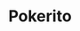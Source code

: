 ---
layout: place
title: "Pokerito"
permalink: /california/visalia/pokerito.html
stateAbbr: CA
stateName: California
cityName: Visalia
seo:
  name: "Pokerito"
  type: Restaurant
  links: null
description: "Pokerito serves delicious sushi in Visalia, California. Try fresh Japanese dishes for a great dining experience. Available for takeout, delivery, lunch, and dinner."
place_id: ChIJcwSGWiUvlYARhISVqVDwwKc
photos:
  - name: >-
      places/ChIJcwSGWiUvlYARhISVqVDwwKc/photos/AeeoHcKgADa9m7SS8RfcWtMclJKTIK_UmdfvXwnItCO_RaSMNxmqm5vzzfnJ3zsRfsnolpqAdXLBKUXAMnHmzdPIfm203Gufl6DNlcd1RcNij0hLDcnYuR-zc_VFHV5oejQdshm8fG7a7xqniCz_XHUAXb_2g83nf9N2uiEGRnZbVkWn8sr5y1Y-MM6vhcSdjZ2roHMjWvEPozghzjQUl9ZHFRzgHakiGAXXPp9HdEQhhgIRXyXMhUJy-EF_ZLjAaMlukfqWFegAEGijmpyxROalk2VYPphjmm_U-mOuiPyd4yning
    widthPx: 1936
    heightPx: 1288
    authorAttributions:
      - displayName: Pokerito
        uri: https://maps.google.com/maps/contrib/116808526743844046364
        photoUri: >-
          https://lh3.googleusercontent.com/a-/ALV-UjWxVejkK-Viok6YMzKMsSjRYQcaiXmRuVptV5zI6T7peqiWXbc=s100-p-k-no-mo
    flagContentUri: >-
      https://www.google.com/local/imagery/report/?cb_client=maps_api_places.places_api&image_key=!1e10!2sAF1QipPeNNvVzu6jKWnK47375ezK2aiEF23sUvfxhybO&hl=en-US
    googleMapsUri: >-
      https://www.google.com/maps/place//data=!3m4!1e2!3m2!1sAF1QipPeNNvVzu6jKWnK47375ezK2aiEF23sUvfxhybO!2e10!4m2!3m1!1s0x80952f255a860473:0xa7c0f050a9958484
  - name: >-
      places/ChIJcwSGWiUvlYARhISVqVDwwKc/photos/AeeoHcIIb4tiOHgC39mfHaJXweJ3E3pouH0Bd8WCbbsRMEM1crs6z-SpjpoJuOmQMy3bj2jAEHLFNaKoO3fdYIAiPxRmgPueR1Ppv4wsCEUVyKXmXSWsaGOgWbHj9yu7wu3e8VbrbndukckZ4RrUBuIioii0Icel9EOz-fv1uZFp4rhgUfQymDliLkrcsu3USRffHWrB0awfKLpqKHDyKDiVvxHPL0NqEPAxHpk3-r46MXh5HT0nGs4DZ2LiRdh3KWCD_XQxIWUDdAGPXhrTLc7Di_3aaQbn2d__k70BxIhqtxRxDQ
    widthPx: 1280
    heightPx: 720
    authorAttributions:
      - displayName: Pokerito
        uri: https://maps.google.com/maps/contrib/116808526743844046364
        photoUri: >-
          https://lh3.googleusercontent.com/a-/ALV-UjWxVejkK-Viok6YMzKMsSjRYQcaiXmRuVptV5zI6T7peqiWXbc=s100-p-k-no-mo
    flagContentUri: >-
      https://www.google.com/local/imagery/report/?cb_client=maps_api_places.places_api&image_key=!1e10!2sAF1QipORldyoMipRCxEZmnD68FIL8sS08pCs-vKKQf2h&hl=en-US
    googleMapsUri: >-
      https://www.google.com/maps/place//data=!3m4!1e2!3m2!1sAF1QipORldyoMipRCxEZmnD68FIL8sS08pCs-vKKQf2h!2e10!4m2!3m1!1s0x80952f255a860473:0xa7c0f050a9958484
  - name: >-
      places/ChIJcwSGWiUvlYARhISVqVDwwKc/photos/AeeoHcIrymGq4kPVjIW5_VNDVIk2GkNYbc71-t_hPakkSqeAN8UqHm8QPP0hx5XRgRM2u1wjhX0nt7q1-fGiWLCulsIy-rCHvlOpvF2bWq4Z153SV8Hnl6d63VR3FmuuUPrshRN1FqJfhTja7jQ-SitnwLb4k_gPz7b7E_CRRXFkZMIAWuQn8mQNBXuv3OBJefj0rYtNrU0DzekvaMtB_7mFOIICUv_4kOedMNOd1kTqJ2AFK3R7JvHfygEGiVioGAZwqN1ja_NY3UUrAFbvCFop5MLVgY7GSuZiUhfi4O-lYi5uCmLzDJlyq46Azd1qOEsaZIohkrHZp4jlEcegqIZxVdNSf9o-MvlifjsFUBIG7CNtu4g-TIIlIck2m6QtFnsHi-HMbzzn8NLeWfN1Yi2KunqXTj8Jwthr_OSFIDBjrrNNIw
    widthPx: 4032
    heightPx: 3024
    authorAttributions:
      - displayName: Penguin 22
        uri: https://maps.google.com/maps/contrib/107823826066648662527
        photoUri: >-
          https://lh3.googleusercontent.com/a-/ALV-UjUlnXJLRmzqz5_1XebuSYaMdiE-6ko90cVMNib6jCHxSiCc1uj93Q=s100-p-k-no-mo
    flagContentUri: >-
      https://www.google.com/local/imagery/report/?cb_client=maps_api_places.places_api&image_key=!1e10!2sCIHM0ogKEICAgICEjMeyEg&hl=en-US
    googleMapsUri: >-
      https://www.google.com/maps/place//data=!3m4!1e2!3m2!1sCIHM0ogKEICAgICEjMeyEg!2e10!4m2!3m1!1s0x80952f255a860473:0xa7c0f050a9958484
  - name: >-
      places/ChIJcwSGWiUvlYARhISVqVDwwKc/photos/AeeoHcItmI8FBjEjiD8AiXzEGQjILcfPcQDr8bAD4h6OEVfeEOHSUU9tnHJZYF2z0rDCQIxe7aBhtEhuQJDsfDOMdcnwU12cWRRnd8lTLNRypdMmtpYNYybNXicLIOzB-4Prad-tHh6EXCPWE0SQKL5yGqmUZQtj3T48YennkYW9GOOHxAGFuJc9S_xRV_8ZYdiniscq6lD_yw1l2Iqc_YPwCtZhTwZ-RmXd2lFfx_Yr1rKXbk_WG0pKN7AB_el-mW0uAEJjv7XaYJ6s0OFFS9eaC0QjyirU-CKXouZJUUeKSJIrVA
    widthPx: 1261
    heightPx: 1895
    authorAttributions:
      - displayName: Pokerito
        uri: https://maps.google.com/maps/contrib/116808526743844046364
        photoUri: >-
          https://lh3.googleusercontent.com/a-/ALV-UjWxVejkK-Viok6YMzKMsSjRYQcaiXmRuVptV5zI6T7peqiWXbc=s100-p-k-no-mo
    flagContentUri: >-
      https://www.google.com/local/imagery/report/?cb_client=maps_api_places.places_api&image_key=!1e10!2sAF1QipNucm9bqOH3R2jtX6IsfI_jjM9OZuj572Dj8Tlb&hl=en-US
    googleMapsUri: >-
      https://www.google.com/maps/place//data=!3m4!1e2!3m2!1sAF1QipNucm9bqOH3R2jtX6IsfI_jjM9OZuj572Dj8Tlb!2e10!4m2!3m1!1s0x80952f255a860473:0xa7c0f050a9958484
  - name: >-
      places/ChIJcwSGWiUvlYARhISVqVDwwKc/photos/AeeoHcKw3hWqXo4DkCbapfINuQGCYuFSPbdtwkIE3xT727zv4couw2MrBHicvO_ErQ8C0pdCsoLs4TvRobicqTchhkB67v3MUe9odWIjoio1M7lf8CdfBKrpFCVi4ybi_7vJJ3ULJwYhZsXKrqTgpicON81rX3VVmn0NIuhxGOv2PjCDJtfG1xcqHaiRZoPNgQdUu7lix14JSpDHIPEhYuYngKClopvJMIGJP2u4zSJ9ZWIagibfbgspdV92SnCKUQouF9BnaCCSvtMrqdfQbvmo8j_gmcTvtVw0d6ZLsDykCTPuZNRTmIWz2HJrz6iPbRKTcILyk_S6E61bvDLVTvxMpGTG01zn-UeUb_lAhfpbaUmDMibXmHTpUITGzZUV-7FS0gOBUGftruqw8i-WeXJ4K-HjkIHhm-dLlDlFRS_HPjwFMow
    widthPx: 4000
    heightPx: 3000
    authorAttributions:
      - displayName: Cyrus Montes De Oca
        uri: https://maps.google.com/maps/contrib/113646373007990415881
        photoUri: >-
          https://lh3.googleusercontent.com/a-/ALV-UjWkVJv022klneaRDbvZ9YUcuclPOk9MGSgUG-ZcYgOMl5T3NRQ=s100-p-k-no-mo
    flagContentUri: >-
      https://www.google.com/local/imagery/report/?cb_client=maps_api_places.places_api&image_key=!1e10!2sCIHM0ogKEICAgIDJ34iesAE&hl=en-US
    googleMapsUri: >-
      https://www.google.com/maps/place//data=!3m4!1e2!3m2!1sCIHM0ogKEICAgIDJ34iesAE!2e10!4m2!3m1!1s0x80952f255a860473:0xa7c0f050a9958484
  - name: >-
      places/ChIJcwSGWiUvlYARhISVqVDwwKc/photos/AeeoHcK9kC43lYEU_rhLXKALzXSKWDyC5ks--TrMigCP5wgyShHz74R3WVK2W6pXvIjMXCh93HvXykQDhpVbqUdlNf1KUBDkOMCy9rof7JOikGmsa5R9O47BhKtiD2c0y0yNglMXGBNT7_t0QdRH1ONNXnF7hkiZdj1k1LR2we2hyceCUDqpVVqFkT_jm2fxyakrPQ4UxJilVxMFdJIf7ln1PzdSrGDzwHjN2NYLcOrRBT7P4ABEQrVT1Gss8_vXvQS6JUx_FNmAas0jhX1_m8r_C0ka5MBzV_rMPUrKGpclQQ_RNw
    widthPx: 1889
    heightPx: 1257
    authorAttributions:
      - displayName: Pokerito
        uri: https://maps.google.com/maps/contrib/116808526743844046364
        photoUri: >-
          https://lh3.googleusercontent.com/a-/ALV-UjWxVejkK-Viok6YMzKMsSjRYQcaiXmRuVptV5zI6T7peqiWXbc=s100-p-k-no-mo
    flagContentUri: >-
      https://www.google.com/local/imagery/report/?cb_client=maps_api_places.places_api&image_key=!1e10!2sAF1QipMHaQCJqzDtBx5MWzw93pzy3v6M3DMJ710pqNzF&hl=en-US
    googleMapsUri: >-
      https://www.google.com/maps/place//data=!3m4!1e2!3m2!1sAF1QipMHaQCJqzDtBx5MWzw93pzy3v6M3DMJ710pqNzF!2e10!4m2!3m1!1s0x80952f255a860473:0xa7c0f050a9958484
  - name: >-
      places/ChIJcwSGWiUvlYARhISVqVDwwKc/photos/AeeoHcKaesjCeofpzgOvkoKmV9heUI1pmkym_sHWzezzHt57Qo4o3qQ7IcBJyunYcezyIUSZ7WR6FbdtOa-EO9ihPeXHVByO_5EA_yxcXxArxPVuLubN2OpVhJif-exPk6Ku3u090XBUS9I9B5lt_lnVQYdjoeMOU7WdxE_frCAulv212O50oMBFaYtnZYhUIZBCF3u_kgAPlc6mDsUNVxgBzm8sZZ46Y0274SWG1HK3NLYgEFpVx_ID2uDNHiaCKuEZEcgc-62V8p5fz3ek_QHJu2LpNGWRFqU3Eh57z0jfsP5c0Q
    widthPx: 1889
    heightPx: 1257
    authorAttributions:
      - displayName: Pokerito
        uri: https://maps.google.com/maps/contrib/116808526743844046364
        photoUri: >-
          https://lh3.googleusercontent.com/a-/ALV-UjWxVejkK-Viok6YMzKMsSjRYQcaiXmRuVptV5zI6T7peqiWXbc=s100-p-k-no-mo
    flagContentUri: >-
      https://www.google.com/local/imagery/report/?cb_client=maps_api_places.places_api&image_key=!1e10!2sAF1QipPL8dwppj7zyJWthtxB_0hC6UhC2dYTxb8QkWtQ&hl=en-US
    googleMapsUri: >-
      https://www.google.com/maps/place//data=!3m4!1e2!3m2!1sAF1QipPL8dwppj7zyJWthtxB_0hC6UhC2dYTxb8QkWtQ!2e10!4m2!3m1!1s0x80952f255a860473:0xa7c0f050a9958484
  - name: >-
      places/ChIJcwSGWiUvlYARhISVqVDwwKc/photos/AeeoHcLbphyLknjnAxunZ08zg4cz8Uk7qxv_uhi9f_oSHwGecCqkiXxXotyy-dP2C8cNCwgV5uL5guEFULK6KN4ZyxFG8aZP6mnMUUJIULOHsHjuSMskQ1yEe9R28s-oUPosV90bTW1wx_yGpR758BCeMoOtJyBTYe3wjmQQdTBV1MjKzaCzhXvqtZNNn6U1mrFTqIciZ50gehi-6-rjAnmmwHA3Uh_Gczc3jG0yNKix5YF39aOIH3hiH4K1Q6VYnTlxoB9TKzYXVPMbRmyadgPbGegq2uLeaqryPfrLnAoYBHvDAw
    widthPx: 1000
    heightPx: 667
    authorAttributions:
      - displayName: Pokerito
        uri: https://maps.google.com/maps/contrib/116808526743844046364
        photoUri: >-
          https://lh3.googleusercontent.com/a-/ALV-UjWxVejkK-Viok6YMzKMsSjRYQcaiXmRuVptV5zI6T7peqiWXbc=s100-p-k-no-mo
    flagContentUri: >-
      https://www.google.com/local/imagery/report/?cb_client=maps_api_places.places_api&image_key=!1e10!2sAF1QipNSfOjSsTqei8JQRAkWIwKhXs6tXdzDH4pG1xAX&hl=en-US
    googleMapsUri: >-
      https://www.google.com/maps/place//data=!3m4!1e2!3m2!1sAF1QipNSfOjSsTqei8JQRAkWIwKhXs6tXdzDH4pG1xAX!2e10!4m2!3m1!1s0x80952f255a860473:0xa7c0f050a9958484
  - name: >-
      places/ChIJcwSGWiUvlYARhISVqVDwwKc/photos/AeeoHcI66BYxjYbBamwXYvoNoPyPeVvR_XfV5OwQ6l-MlgZLMORxUHcl3udgpYbw-8w1G-gdCHZE7GKq3pPuNlOhQi34EKIVt60PzYsLvyjV8t4pYLoRGt1qcEAlMJbg1jTQJG7-ont0n9JC4EoKywDrG7hRswjkUwrBVhGDTAmh1MRSCdpe18WNwkw4FnrL-aK1Xcm5YP90XnTrfmX0PUbXhi7ZzJKrVgsPHa03MQBOipQpAtgKor1AlMg6jgsuJ9it9nJYkCLweyXoP0C6RDxOUiQpgdh1A77w7FQ2Wa4XTi0HfA
    widthPx: 667
    heightPx: 1000
    authorAttributions:
      - displayName: Pokerito
        uri: https://maps.google.com/maps/contrib/116808526743844046364
        photoUri: >-
          https://lh3.googleusercontent.com/a-/ALV-UjWxVejkK-Viok6YMzKMsSjRYQcaiXmRuVptV5zI6T7peqiWXbc=s100-p-k-no-mo
    flagContentUri: >-
      https://www.google.com/local/imagery/report/?cb_client=maps_api_places.places_api&image_key=!1e10!2sAF1QipM0JIyhdFmvP2Wvus4qTtolMfHLnPY-MQtbjbIl&hl=en-US
    googleMapsUri: >-
      https://www.google.com/maps/place//data=!3m4!1e2!3m2!1sAF1QipM0JIyhdFmvP2Wvus4qTtolMfHLnPY-MQtbjbIl!2e10!4m2!3m1!1s0x80952f255a860473:0xa7c0f050a9958484
  - name: >-
      places/ChIJcwSGWiUvlYARhISVqVDwwKc/photos/AeeoHcIROxKQMChDIG32Iq3JPKMiPYt4BXWmpCTBIkMl6STbU8TK9icJArA5QquahfZ_O-CwywfrjF_16fwck8aoOhUeYYVtWIL1Fm355QtCQHoIlUHOzUOjrmQDKnNh4ub-GVLBJTmpQTuPYX1km-roirmT-JvIYpmhZPfY5LYkUe1zooTB1Up3uLE7P3cP4mOM6YxJ6h_pomRtOV5bptboNctiUiy4jmQR-xZDe1kKRC4I3abPLQqVFpUgkosVdvmtuHr8qKtpORsVD7kiDiPy0wfQQko967o0BIrCX99vG3NexDrquOOyiYzztK1Ofvn08TKrvHtOXdW7hdHLyO4w7EbglrwV_kN1nFCZOAUPagkv4C1pWopd1xXjmSF4ql3_pzbMhk6hj1KG_B2eDUybrC23Tpy3dFV0IvzfWdJ7SF-9Yw
    widthPx: 3024
    heightPx: 4032
    authorAttributions:
      - displayName: Juno L
        uri: https://maps.google.com/maps/contrib/116296436064556835950
        photoUri: >-
          https://lh3.googleusercontent.com/a-/ALV-UjWOX_-8U_NghCz_k1jJdhuvZpXJVa2NlU-HZT6d4w6vn63YVM5qTw=s100-p-k-no-mo
    flagContentUri: >-
      https://www.google.com/local/imagery/report/?cb_client=maps_api_places.places_api&image_key=!1e10!2sCIHM0ogKEICAgIDcktXGLg&hl=en-US
    googleMapsUri: >-
      https://www.google.com/maps/place//data=!3m4!1e2!3m2!1sCIHM0ogKEICAgIDcktXGLg!2e10!4m2!3m1!1s0x80952f255a860473:0xa7c0f050a9958484
address: 3250 S Mooney Blvd, Visalia, CA 93277, USA
street: 3250 S Mooney Blvd
city: Visalia
state: CA
zip: '93277'
country: USA
neighborhood: null
latitude: '36.302159'
longitude: '-119.312354'
accessibility_options:
  wheelchairAccessibleParking: true
  wheelchairAccessibleEntrance: true
  wheelchairAccessibleRestroom: true
  wheelchairAccessibleSeating: true
business_status: OPERATIONAL
name: Pokerito
google_maps_links:
  directionsUri: >-
    https://www.google.com/maps/dir//''/data=!4m7!4m6!1m1!4e2!1m2!1m1!1s0x80952f255a860473:0xa7c0f050a9958484!3e0
  placeUri: https://maps.google.com/?cid=12087925629095609476
  writeAReviewUri: >-
    https://www.google.com/maps/place//data=!4m3!3m2!1s0x80952f255a860473:0xa7c0f050a9958484!12e1
  reviewsUri: >-
    https://www.google.com/maps/place//data=!4m4!3m3!1s0x80952f255a860473:0xa7c0f050a9958484!9m1!1b1
  photosUri: >-
    https://www.google.com/maps/place//data=!4m3!3m2!1s0x80952f255a860473:0xa7c0f050a9958484!10e5
primary_type: Asian Restaurant
opening_hours:
  regular: null
  current: null
secondary_opening_hours:
  regular:
    weekdayDescriptions: null
    type: null
  current:
    weekdayDescriptions: null
    type: null
phone: (559) 571-4644
price_level: PRICE_LEVEL_INEXPENSIVE
price_range: $10 &ndash; $20
rating: '4.3'
rating_count: 0
website: null
reviews:
  - name: >-
      places/ChIJcwSGWiUvlYARhISVqVDwwKc/reviews/ChdDSUhNMG9nS0VJQ0FnSURYeHYtaTFRRRAB
    relativePublishTimeDescription: 5 months ago
    rating: 5
    text:
      text: >-
        Absolutely love Pokerito! The ingredients are always super fresh, and
        the flavor combinations are incredible. The staff is friendly and helps
        you customize your bowl just the way you like it. It’s clear they take
        pride in what they serve. Whether you're a poke enthusiast or new to it,
        this place won’t disappoint. Highly recommend if you're looking for a
        delicious and healthy meal!
      languageCode: en
    originalText:
      text: >-
        Absolutely love Pokerito! The ingredients are always super fresh, and
        the flavor combinations are incredible. The staff is friendly and helps
        you customize your bowl just the way you like it. It’s clear they take
        pride in what they serve. Whether you're a poke enthusiast or new to it,
        this place won’t disappoint. Highly recommend if you're looking for a
        delicious and healthy meal!
      languageCode: en
    authorAttribution:
      displayName: M. Leo Lisitsyn
      uri: https://www.google.com/maps/contrib/117223995988328943995/reviews
      photoUri: >-
        https://lh3.googleusercontent.com/a-/ALV-UjWWpeGzwUEvezLdbbE5ltGJrBC5wkvFU3ERVo4j6Lt15hF9i8Cc=s128-c0x00000000-cc-rp-mo-ba2
    publishTime: '2024-10-26T18:22:59.180183Z'
    flagContentUri: >-
      https://www.google.com/local/review/rap/report?postId=ChdDSUhNMG9nS0VJQ0FnSURYeHYtaTFRRRAB&d=17924085&t=1
    googleMapsUri: >-
      https://www.google.com/maps/reviews/data=!4m6!14m5!1m4!2m3!1sChdDSUhNMG9nS0VJQ0FnSURYeHYtaTFRRRAB!2m1!1s0x80952f255a860473:0xa7c0f050a9958484
  - name: >-
      places/ChIJcwSGWiUvlYARhISVqVDwwKc/reviews/ChdDSUhNMG9nS0VJQ0FnTUR3NmZ5SHlBRRAB
    relativePublishTimeDescription: 2 weeks ago
    rating: 5
    text:
      text: >-
        Great sushi burritos and rolls. Customer service is mostly good. They
        removed the menu from the walls which is weird.
      languageCode: en
    originalText:
      text: >-
        Great sushi burritos and rolls. Customer service is mostly good. They
        removed the menu from the walls which is weird.
      languageCode: en
    authorAttribution:
      displayName: Tornado Knight
      uri: https://www.google.com/maps/contrib/102273426824698346975/reviews
      photoUri: >-
        https://lh3.googleusercontent.com/a-/ALV-UjWtaXMxefk6lHyL8jw_6JCSasoCBtzXWe5WfMOU0o93WI0Ec-Cd=s128-c0x00000000-cc-rp-mo-ba3
    publishTime: '2025-03-26T21:06:11.345685Z'
    flagContentUri: >-
      https://www.google.com/local/review/rap/report?postId=ChdDSUhNMG9nS0VJQ0FnTUR3NmZ5SHlBRRAB&d=17924085&t=1
    googleMapsUri: >-
      https://www.google.com/maps/reviews/data=!4m6!14m5!1m4!2m3!1sChdDSUhNMG9nS0VJQ0FnTUR3NmZ5SHlBRRAB!2m1!1s0x80952f255a860473:0xa7c0f050a9958484
  - name: >-
      places/ChIJcwSGWiUvlYARhISVqVDwwKc/reviews/ChZDSUhNMG9nS0VJQ0FnSURlaGJIZlFBEAE
    relativePublishTimeDescription: 2 years ago
    rating: 5
    text:
      text: >-
        I love poke and this was my first Time here and I was t sure what to
        expect but I can honestly say expectations blown! The flavor, the sauce,
        the rice and the toppings were amazing. I went from chop sticks… fork…
        and than a spoon… don’t judge lol I was starving but it was so good! My
        wife the got the LV raiders but in a bowl and I made my own with tuna,
        spicy crab, and teriyaki chicken with green onion masago, toasted
        onions, yum yum sauce and there sushi sauce. Absolutely amazing and very
        well balanced. The spicy crab wasn’t to spicy and very flavorful! we
        also got two Thai tea and they were so good! All in all I would
        definitely this place and I will be coming back. Also for the price I
        feel like you get so much! Definitely worth it.
      languageCode: en
    originalText:
      text: >-
        I love poke and this was my first Time here and I was t sure what to
        expect but I can honestly say expectations blown! The flavor, the sauce,
        the rice and the toppings were amazing. I went from chop sticks… fork…
        and than a spoon… don’t judge lol I was starving but it was so good! My
        wife the got the LV raiders but in a bowl and I made my own with tuna,
        spicy crab, and teriyaki chicken with green onion masago, toasted
        onions, yum yum sauce and there sushi sauce. Absolutely amazing and very
        well balanced. The spicy crab wasn’t to spicy and very flavorful! we
        also got two Thai tea and they were so good! All in all I would
        definitely this place and I will be coming back. Also for the price I
        feel like you get so much! Definitely worth it.
      languageCode: en
    authorAttribution:
      displayName: Jacob Gonzalez
      uri: https://www.google.com/maps/contrib/116102556754988380927/reviews
      photoUri: >-
        https://lh3.googleusercontent.com/a/ACg8ocKWSM2kgI0fon5wavZro5Y-cIy72GJ8l6AIwC2bbtSCLNu14w=s128-c0x00000000-cc-rp-mo-ba4
    publishTime: '2022-10-14T20:44:25.942161Z'
    flagContentUri: >-
      https://www.google.com/local/review/rap/report?postId=ChZDSUhNMG9nS0VJQ0FnSURlaGJIZlFBEAE&d=17924085&t=1
    googleMapsUri: >-
      https://www.google.com/maps/reviews/data=!4m6!14m5!1m4!2m3!1sChZDSUhNMG9nS0VJQ0FnSURlaGJIZlFBEAE!2m1!1s0x80952f255a860473:0xa7c0f050a9958484
  - name: >-
      places/ChIJcwSGWiUvlYARhISVqVDwwKc/reviews/ChZDSUhNMG9nS0VJQ0FnSUNsa0p6TlhnEAE
    relativePublishTimeDescription: a year ago
    rating: 5
    text:
      text: >-
        I recently have the Christina roll and it was very delicious! I've been
        coming to this place for years and have always enjoy the Poke bowls. But
        the new sushi menu is spectacular!
      languageCode: en
    originalText:
      text: >-
        I recently have the Christina roll and it was very delicious! I've been
        coming to this place for years and have always enjoy the Poke bowls. But
        the new sushi menu is spectacular!
      languageCode: en
    authorAttribution:
      displayName: sandy0098
      uri: https://www.google.com/maps/contrib/100108511379113719727/reviews
      photoUri: >-
        https://lh3.googleusercontent.com/a/ACg8ocJv0xfvHgJAa7mlaq-uxWDGkMSwVQf_ZmwbEHX2I-U-Q9cRTw=s128-c0x00000000-cc-rp-mo
    publishTime: '2023-11-12T22:20:59.742490Z'
    flagContentUri: >-
      https://www.google.com/local/review/rap/report?postId=ChZDSUhNMG9nS0VJQ0FnSUNsa0p6TlhnEAE&d=17924085&t=1
    googleMapsUri: >-
      https://www.google.com/maps/reviews/data=!4m6!14m5!1m4!2m3!1sChZDSUhNMG9nS0VJQ0FnSUNsa0p6TlhnEAE!2m1!1s0x80952f255a860473:0xa7c0f050a9958484
  - name: >-
      places/ChIJcwSGWiUvlYARhISVqVDwwKc/reviews/ChdDSUhNMG9nS0VJQ0FnSURsMHJ6Um5nRRAB
    relativePublishTimeDescription: a year ago
    rating: 4
    text:
      text: >-
        Very good poke! They just updated their menu and added sushi rolls and
        appetizers. I’m a big fan of baked mussels and these are tied for my
        favorite baked mussels in Visalia. I’ll be back to try the rolls and
        other appetizers but I had to leave a review to let people know the
        mussels are bomb.
      languageCode: en
    originalText:
      text: >-
        Very good poke! They just updated their menu and added sushi rolls and
        appetizers. I’m a big fan of baked mussels and these are tied for my
        favorite baked mussels in Visalia. I’ll be back to try the rolls and
        other appetizers but I had to leave a review to let people know the
        mussels are bomb.
      languageCode: en
    authorAttribution:
      displayName: Adriana Becerra
      uri: https://www.google.com/maps/contrib/109821243975413013111/reviews
      photoUri: >-
        https://lh3.googleusercontent.com/a-/ALV-UjUaktrEngGaY5luYaO6w91TUcY0Uu9cjo9ViP0AR0e7D0cM0pQA=s128-c0x00000000-cc-rp-mo-ba4
    publishTime: '2023-12-01T04:40:18.138416Z'
    flagContentUri: >-
      https://www.google.com/local/review/rap/report?postId=ChdDSUhNMG9nS0VJQ0FnSURsMHJ6Um5nRRAB&d=17924085&t=1
    googleMapsUri: >-
      https://www.google.com/maps/reviews/data=!4m6!14m5!1m4!2m3!1sChdDSUhNMG9nS0VJQ0FnSURsMHJ6Um5nRRAB!2m1!1s0x80952f255a860473:0xa7c0f050a9958484
parking_options:
  freeParkingLot: true
  freeStreetParking: true
  valetParking: false
payment_options:
  acceptsCreditCards: true
  acceptsDebitCards: true
  acceptsCashOnly: false
  acceptsNfc: true
allow_dogs: null
curbside_pickup: null
delivery: true
dine_in: true
good_for_children: true
good_for_groups: null
good_for_sports: false
live_music: false
menu_for_children: null
outdoor_seating: null
reservable: false
restroom: true
serves_beer: null
serves_breakfast: null
serves_brunch: null
serves_cocktails: null
serves_coffee: false
serves_dinner: true
serves_dessert: null
serves_lunch: true
serves_vegetarian_food: true
serves_wine: null
takeout: true
update_category: essentials
summary: null

---